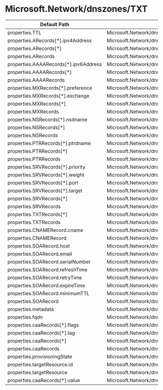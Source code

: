 # Microsoft.Network/dnszones/TXT

| Default Path | Alias |
|---|---|
| properties.TTL | Microsoft.Network/dnszones/TXT/TTL |
| properties.ARecords[*].ipv4Address | Microsoft.Network/dnszones/TXT/ARecords[*].ipv4Address |
| properties.ARecords[*] | Microsoft.Network/dnszones/TXT/ARecords[*] |
| properties.ARecords | Microsoft.Network/dnszones/TXT/ARecords |
| properties.AAAARecords[*].ipv6Address | Microsoft.Network/dnszones/TXT/AAAARecords[*].ipv6Address |
| properties.AAAARecords[*] | Microsoft.Network/dnszones/TXT/AAAARecords[*] |
| properties.AAAARecords | Microsoft.Network/dnszones/TXT/AAAARecords |
| properties.MXRecords[*].preference | Microsoft.Network/dnszones/TXT/MXRecords[*].preference |
| properties.MXRecords[*].exchange | Microsoft.Network/dnszones/TXT/MXRecords[*].exchange |
| properties.MXRecords[*] | Microsoft.Network/dnszones/TXT/MXRecords[*] |
| properties.MXRecords | Microsoft.Network/dnszones/TXT/MXRecords |
| properties.NSRecords[*].nsdname | Microsoft.Network/dnszones/TXT/NSRecords[*].nsdname |
| properties.NSRecords[*] | Microsoft.Network/dnszones/TXT/NSRecords[*] |
| properties.NSRecords | Microsoft.Network/dnszones/TXT/NSRecords |
| properties.PTRRecords[*].ptrdname | Microsoft.Network/dnszones/TXT/PTRRecords[*].ptrdname |
| properties.PTRRecords[*] | Microsoft.Network/dnszones/TXT/PTRRecords[*] |
| properties.PTRRecords | Microsoft.Network/dnszones/TXT/PTRRecords |
| properties.SRVRecords[*].priority | Microsoft.Network/dnszones/TXT/SRVRecords[*].priority |
| properties.SRVRecords[*].weight | Microsoft.Network/dnszones/TXT/SRVRecords[*].weight |
| properties.SRVRecords[*].port | Microsoft.Network/dnszones/TXT/SRVRecords[*].port |
| properties.SRVRecords[*].target | Microsoft.Network/dnszones/TXT/SRVRecords[*].target |
| properties.SRVRecords[*] | Microsoft.Network/dnszones/TXT/SRVRecords[*] |
| properties.SRVRecords | Microsoft.Network/dnszones/TXT/SRVRecords |
| properties.TXTRecords[*] | Microsoft.Network/dnszones/TXT/TXTRecords[*] |
| properties.TXTRecords | Microsoft.Network/dnszones/TXT/TXTRecords |
| properties.CNAMERecord.cname | Microsoft.Network/dnszones/TXT/CNAMERecord.cname |
| properties.CNAMERecord | Microsoft.Network/dnszones/TXT/CNAMERecord |
| properties.SOARecord.host | Microsoft.Network/dnszones/TXT/SOARecord.host |
| properties.SOARecord.email | Microsoft.Network/dnszones/TXT/SOARecord.email |
| properties.SOARecord.serialNumber | Microsoft.Network/dnszones/TXT/SOARecord.serialNumber |
| properties.SOARecord.refreshTime | Microsoft.Network/dnszones/TXT/SOARecord.refreshTime |
| properties.SOARecord.retryTime | Microsoft.Network/dnszones/TXT/SOARecord.retryTime |
| properties.SOARecord.expireTime | Microsoft.Network/dnszones/TXT/SOARecord.expireTime |
| properties.SOARecord.minimumTTL | Microsoft.Network/dnszones/TXT/SOARecord.minimumTTL |
| properties.SOARecord | Microsoft.Network/dnszones/TXT/SOARecord |
| properties.metadata | Microsoft.Network/dnszones/TXT/metadata |
| properties.fqdn | Microsoft.Network/dnszones/TXT/fqdn |
| properties.caaRecords[*].flags | Microsoft.Network/dnszones/TXT/caaRecords[*].flags |
| properties.caaRecords[*].tag | Microsoft.Network/dnszones/TXT/caaRecords[*].tag |
| properties.caaRecords[*] | Microsoft.Network/dnszones/TXT/caaRecords[*] |
| properties.caaRecords | Microsoft.Network/dnszones/TXT/caaRecords |
| properties.provisioningState | Microsoft.Network/dnszones/TXT/provisioningState |
| properties.targetResource.id | Microsoft.Network/dnszones/TXT/targetResource.id |
| properties.targetResource | Microsoft.Network/dnszones/TXT/targetResource |
| properties.caaRecords[*].value | Microsoft.Network/dnszones/TXT/caaRecords[*].value |

